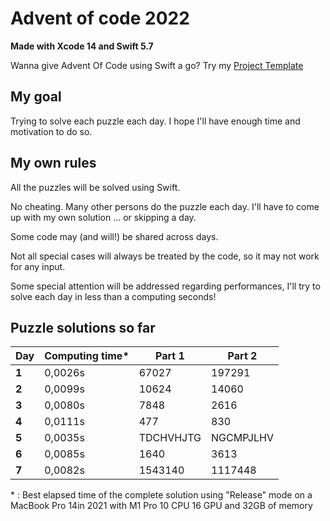 # Advent of code 2022
**Made with Xcode 14 and Swift 5.7**

Wanna give Advent Of Code using Swift a go? Try my [Project Template](https://github.com/Dean151/AoC-Swift-Template)

## My goal
Trying to solve each puzzle each day.
I hope I'll have enough time and motivation to do so.

## My own rules

All the puzzles will be solved using Swift.

No cheating. Many other persons do the puzzle each day.
I'll have to come up with my own solution ... or skipping a day.

Some code may (and will!) be shared across days.

Not all special cases will always be treated by the code, so it may not work for any input.

Some special attention will be addressed regarding performances, I'll try to solve each day in less than a computing seconds!

## Puzzle solutions so far

| Day    | Computing time\* | Part 1    | Part 2    |
|--------|------------------|-----------|-----------|
| **1**  | 0,0026s          | 67027     | 197291    |
| **2**  | 0,0099s          | 10624     | 14060     |
| **3**  | 0,0080s          | 7848      | 2616      |
| **4**  | 0,0111s          | 477       | 830       |
| **5**  | 0,0035s          | TDCHVHJTG | NGCMPJLHV |
| **6**  | 0,0085s          | 1640      | 3613      |
| **7**  | 0,0082s          | 1543140   | 1117448   |

\* : Best elapsed time of the complete solution using "Release" mode on a MacBook Pro 14in 2021 with M1 Pro 10 CPU 16 GPU and 32GB of memory
